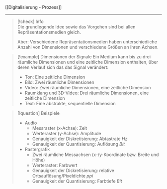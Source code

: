 [[Digitalisierung - Prozess]]

---

> [!check] Info  
> Die grundlegende Idee sowie das Vorgehen sind bei allen Repräsentationsmedien gleich.
>
> Aber: Verschiedene Repräsentationsmedien haben unterschiedliche Anzahl von Dimensionen und verschiedene Größen an ihren Achsen.

> [!example] Dimensionen der Signale
> Ein Medium kann bis zu drei räumliche Dimensionen und eine zeitliche Dimension enthalten, über deren Verlauf sich das das Signal verändert:
>
> -   Ton: Eine zeitliche Dimension
> -   Bild: Zwei räumliche Dimensionen
> -   Video: Zwei räumliche Dimensionen, eine zeitliche Dimension
> -   Raumklang und 3D-Video: Drei räumliche Dimensionen, eine zeitliche Dimension
> -   Text: Eine abstrakte, sequentielle Dimension

> [!question] Beispiele
>
> -   Audio
>     -   Messraster (x-Achse): Zeit
>     -   Werteraster (y-Achse): Amplitude
>     -   Genauigkeit der Diskretisierung: Abtastrate $Hz$
>     -   Genauigkeit der Quantisierung: Auflösung $Bit$
> -   Rastergrafik
>     -   Zwei räumliche Messachsen (x-/y-Koordinate bzw. Breite und Höhe)
>     -   Werteraster: Farbwert
>     -   Genauigkeit der Diskretisierung: relative Ortsauflösung/Pixeldichte $ppi$
>     -   Genauigkeit der Quantisierung: Farbtiefe $Bit$

